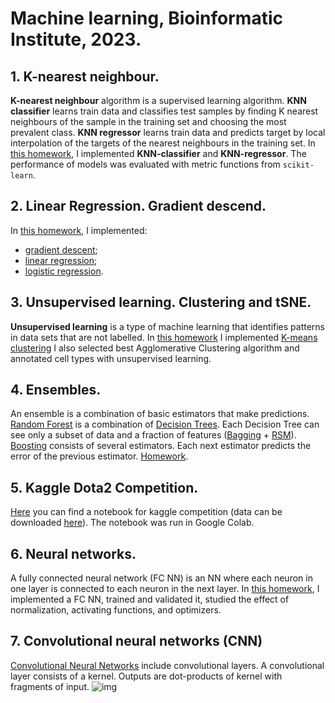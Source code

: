 # Machine learning, Bioinformatic Institute, 2023.


## 1. K-nearest neighbour.
__K-nearest neighbour__ algorithm is a supervised learning algorithm. __KNN classifier__ learns train data and classifies test samples by finding K nearest neighbours of the sample in the training set and choosing the most prevalent class. __KNN regressor__ learns train data and predicts target by local interpolation of the targets of the nearest neighbours in the training set.
In [this homework](https://github.com/NatashaKhotkina/Machine_learning_BI_2023/tree/master/KNN), I implemented __KNN-classifier__ and __KNN-regressor__. The performance of models was evaluated with metric functions from `scikit-learn`.

## 2. Linear Regression. Gradient descend.
In [this homework](https://github.com/NatashaKhotkina/Machine_learning_BI_2023/tree/master/Linear_models), I implemented:
+ [gradient descent](https://en.wikipedia.org/wiki/Gradient_descent);
+ [linear regression](https://en.wikipedia.org/wiki/Linear_regression);
+ [logistic regression](https://en.wikipedia.org/wiki/Logistic_regression).

## 3. Unsupervised learning. Clustering and tSNE.
__Unsupervised learning__ is a type of machine learning that identifies patterns in data sets that are not labelled.
In [this homework](https://github.com/NatashaKhotkina/Machine_learning_BI_2023/tree/master/Unsupervised_learning) I implemented [K-means clustering](https://en.wikipedia.org/wiki/K-means_clustering) I also selected best Agglomerative Clustering algorithm and annotated cell types with unsupervised learning.

## 4. Ensembles.
An ensemble is a combination of basic estimators that make predictions. 
[Random Forest](https://en.wikipedia.org/wiki/Random_forest) is a combination of [Decision Trees](https://en.wikipedia.org/wiki/Decision_tree). Each Decision Tree can see only a subset of data and a fraction of features ([Bagging](https://en.wikipedia.org/wiki/Bootstrap_aggregating) + [RSM](https://en.wikipedia.org/wiki/Random_subspace_method)).
[Boosting](https://en.wikipedia.org/wiki/Boosting_(machine_learning)) consists of several estimators. Each next estimator predicts the error of the previous estimator.
[Homework](https://github.com/NatashaKhotkina/Machine_learning_BI_2023/tree/master/Ensembles).

## 5. Kaggle Dota2 Competition.
[Here](https://github.com/NatashaKhotkina/Machine_learning_BI_2023/tree/master/kaggle_classical_ml) you can find a notebook for kaggle competition (data can be downloaded [here](https://www.kaggle.com/competitions/bi-ml-competition-2023/overview)). The notebook was run in Google Colab.

## 6. Neural networks.
A fully connected neural network (FC NN) is an NN where each neuron in one layer is connected to each neuron in the next layer. In [this homework](https://github.com/NatashaKhotkina/Machine_learning_BI_2023/tree/master/FC_NN), I implemented a FC NN, trained and validated it, studied the effect of normalization, activating functions, and optimizers.

## 7. Convolutional neural networks (CNN)
[Convolutional Neural Networks](https://en.wikipedia.org/wiki/Convolutional_neural_network) include convolutional layers. A convolutional layer consists of a kernel. Outputs are dot-products of kernel with fragments of input. ![img](https://miro.medium.com/v2/resize:fit:640/format:webp/1*Fr6Umze2waDjWVHB2yzT4A.png)
